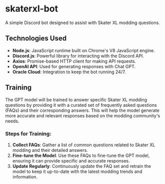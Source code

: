 # skaterxl-bot

A simple Discord bot designed to assist with Skater XL modding questions.

## Technologies Used

- **Node.js**: JavaScript runtime built on Chrome's V8 JavaScript engine.
- **Discord.js**: Powerful library for interacting with the Discord API.
- **Axios**: Promise-based HTTP client for making API requests.
- **OpenAI API**: Used for generating responses with Chat GPT.
- **Oracle Cloud**: Integration to keep the bot running 24/7.

## Training

The GPT model will be trained to answer specific Skater XL modding questions by providing it with a curated set of frequently asked questions (FAQs) and their corresponding answers. This will help the model generate more accurate and relevant responses based on the modding community's needs.

### Steps for Training:

1. **Collect FAQs**: Gather a list of common questions related to Skater XL modding and their detailed answers.
2. **Fine-tune the Model**: Use these FAQs to fine-tune the GPT model, ensuring it can provide specific and accurate responses.
3. **Update Regularly**: Continuously update the FAQ set and retrain the model to keep it up-to-date with the latest modding trends and information.
